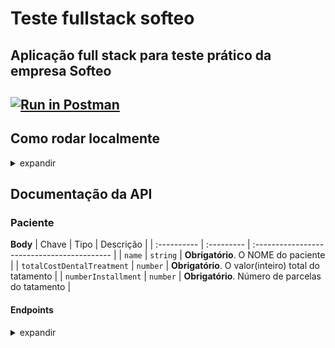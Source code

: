 # Teste fullstack softeo

## Aplicação full stack para teste prático da empresa Softeo

[![Run in Postman](https://run.pstmn.io/button.svg)](https://app.getpostman.com/run-collection/729d55cf9f986a89782b?action=collection%2Fimport)
---
## Como rodar localmente
<details>
  <summary>expandir</summary>
  Para rodar o Back End, siga estas etapas:

  - Clone o repositório

  ```bash
    $ git clone git@github.com:fernandosenacruz/teste-fullstack-sfteo.git
  ```

  - Entre na pasta

  ```bash
    $ cd teste-fullstack-sfteo
  ```

  - Instale as dependencias

  ```
    $ npm install
  ```

  - Rode o nondemon

  ```
    $ npm run dev
  ```

  - Testes unitários *opcional*

  ```
    $ npm test
  ```
</details>

## Documentação da API

### Paciente

**Body**
| Chave   | Tipo       | Descrição                                   |
| :---------- | :--------- | :------------------------------------------ |
| `name`      | `string` | **Obrigatório**. O NOME do paciente |
| `totalCostDentalTreatment`      | `number` | **Obrigatório**. O valor(inteiro) total do tatamento |
| `numberInstallment`      | `number` | **Obrigatório**. Número de parcelas do tatamento |

#### Endpoints

<details>
  <summary>expandir</summary>

  #### Cadastra um paciente

  ```
    POST https://teste-fullstack-sfteo.herokuapp.com/patient
  ```

  #### Retorna todos os pacientes **limit opcional*

  ```
    GET https://git.heroku.com/teste-fullstack-sfteo.git/patients?limit=10
  ```

  #### Retorna todos os pacientes *por data selecionada* *DD-MM-YYYY

  ```
    GET https://git.heroku.com/teste-fullstack-sfteo.git/patients/installment?selectedMonth=${date}
  ```

  #### Retorna um paciente pelo id

  ```http
    GET https://teste-fullstack-sfteo.herokuapp.com/patient/${id}
  ```

  #### Atualiza o tratamento de um paciente

  ```http
    PUT https://teste-fullstack-sfteo.herokuapp.com/patient/${id}
  ```

  #### Atualiza o nome de um paciente

  ```http
    PATCH https://teste-fullstack-sfteo.herokuapp.com/patient/${id}
  ```

  #### Deleta um paciente

  ```http
    DELETE https://teste-fullstack-sfteo.herokuapp.com/patient/${id}
  ```
</details>